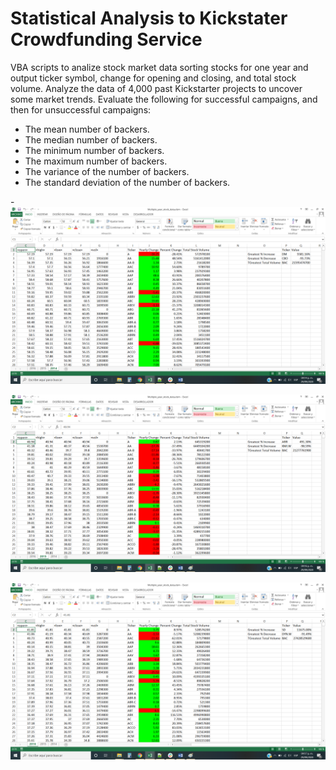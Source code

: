 # Statistical Analysis to Kickstater Crowdfunding Service
VBA scripts to analize stock market data sorting stocks for one year and output ticker symbol, change for opening and closing, and total stock volume.
Analyze the data of 4,000 past Kickstarter projects to uncover some market trends. Evaluate the following for successful campaigns, and then for unsuccessful campaigns:
- The mean number of backers.
- The median number of backers.
- The minimum number of backers.
- The maximum number of backers.
- The variance of the number of backers.
- The standard deviation of the number of backers.

-![Analysis for 2014](/2014.jpg)

![Analysis for 2015](/2015.jpg)

![Analysis for 2016](/2016.jpg)
